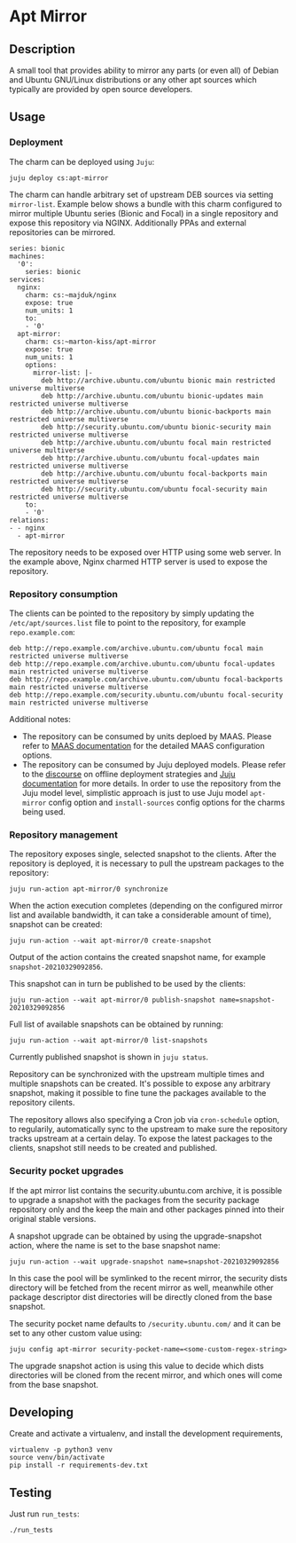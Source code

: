 # Apt Mirror

## Description

A small tool that provides ability to mirror any parts (or even all) of Debian and Ubuntu GNU/Linux distributions or any other apt sources which typically are provided by open source developers.

## Usage

### Deployment
The charm can be deployed using `Juju`:
```
juju deploy cs:apt-mirror
```

The charm can handle arbitrary set of upstream DEB sources via setting `mirror-list`. Example below shows a bundle with this charm configured to mirror multiple Ubuntu series (Bionic and Focal) in a single repository and expose this repository via NGINX. Additionally PPAs and external repositories can be mirrored.
```
series: bionic
machines:
  '0':
    series: bionic
services:
  nginx:
    charm: cs:~majduk/nginx
    expose: true
    num_units: 1
    to:
    - '0'
  apt-mirror:
    charm: cs:~marton-kiss/apt-mirror
    expose: true
    num_units: 1
    options:
      mirror-list: |-
        deb http://archive.ubuntu.com/ubuntu bionic main restricted universe multiverse
        deb http://archive.ubuntu.com/ubuntu bionic-updates main restricted universe multiverse
        deb http://archive.ubuntu.com/ubuntu bionic-backports main restricted universe multiverse
        deb http://security.ubuntu.com/ubuntu bionic-security main restricted universe multiverse
        deb http://archive.ubuntu.com/ubuntu focal main restricted universe multiverse
        deb http://archive.ubuntu.com/ubuntu focal-updates main restricted universe multiverse
        deb http://archive.ubuntu.com/ubuntu focal-backports main restricted universe multiverse
        deb http://security.ubuntu.com/ubuntu focal-security main restricted universe multiverse
    to:
    - '0'
relations:
- - nginx
  - apt-mirror
```

The repository needs to be exposed over HTTP using some web server. In the example above, Nginx charmed HTTP server is used to expose the repository.

### Repository consumption

The clients can be pointed to the repository by simply updating the `/etc/apt/sources.list` file to point to the repository, for example `repo.example.com`:
```
deb http://repo.example.com/archive.ubuntu.com/ubuntu focal main restricted universe multiverse
deb http://repo.example.com/archive.ubuntu.com/ubuntu focal-updates main restricted universe multiverse
deb http://repo.example.com/archive.ubuntu.com/ubuntu focal-backports main restricted universe multiverse
deb http://repo.example.com/security.ubuntu.com/ubuntu focal-security main restricted universe multiverse
```

Additional notes:
- The repository can be consumed by units deploed by MAAS. Please refer to [MAAS documentation](https://maas.io/docs/deb/2.9/ui/package-repositories) for the detailed MAAS configuration options.
- The repository can be consumed by Juju deployed models. Please refer to the [discourse](https://discourse.charmhub.io/t/offline-mode-strategies/1071) on offline deployment strategies and [Juju documentation](https://discourse.charmhub.io/t/configuring-models/1151) for more details. In order to use the repository from the Juju model level, simplistic approach is just to use Juju model `apt-mirror` config option and `install-sources` config options for the charms being used.

### Repository management

The repository exposes single, selected snapshot to the clients. After the repository is deployed, it is necessary to pull the upstream packages to the repository:
```
juju run-action apt-mirror/0 synchronize
```
When the action execution completes (depending on the configured mirror list and available bandwidth, it can take a considerable amount of time), snapshot can be created:
```
juju run-action --wait apt-mirror/0 create-snapshot
```
Output of the action contains the created snapshot name, for example `snapshot-20210329092856`.

This snapshot can in turn be published to be used by the clients:
```
juju run-action --wait apt-mirror/0 publish-snapshot name=snapshot-20210329092856
```

Full list of available snapshots can be obtained by running:
```
juju run-action --wait apt-mirror/0 list-snapshots
```
Currently published snapshot is shown in `juju status`. 

Repository can be synchronized with the upstream multiple times and multiple snapshots can be created. It's possible to expose any arbitrary snapshot, making it possible to fine tune the packages available to the repository cilents.

The repository allows also specifying a Cron job via `cron-schedule` option, to regularily, automatically sync to the upstream to make sure the repository tracks upstream at a certain delay. To expose the latest packages to the clients, snapshot still needs to be created and published.

### Security pocket upgrades

If the apt mirror list contains the security.ubuntu.com archive, it is possible to upgrade a snapshot with the packages from the security package repository only and the keep the main and other packages pinned into their original stable versions.

A snapshot upgrade can be obtained by using the upgrade-snapshot action, where the name is set to the base snapshot name:
```
juju run-action --wait upgrade-snapshot name=snapshot-20210329092856
```

In this case the pool will be symlinked to the recent mirror, the security dists directory will be fetched from the recent mirror as well, meanwhile other package descriptor dist directories will be directly cloned from the base snapshot.

The security pocket name defaults to `/security.ubuntu.com/` and it can be set to any other custom value using:
```
juju config apt-mirror security-pocket-name=<some-custom-regex-string>
```

The upgrade snapshot action is using this value to decide which dists directories will be cloned from the recent mirror, and which ones will come from the base snapshot.


## Developing

Create and activate a virtualenv,
and install the development requirements,

    virtualenv -p python3 venv
    source venv/bin/activate
    pip install -r requirements-dev.txt

## Testing

Just run `run_tests`:

    ./run_tests
